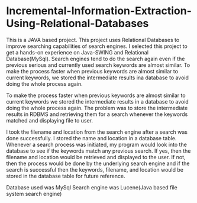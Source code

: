 # Incremental-Information-Extraction-Using-Relational-Databases

This is a JAVA based project. This project uses Relational Databases to improve searching capabilities of search engines. 
I selected this project to get a hands-on experience on Java-SWING and Relational Database(MySql). Search engines tend to do the 
search again even if the previous serious and currently used search keywords are almost similar. To make the process faster 
when previous keywords are almost similar to current keywords, we stored the intermediate results ina database to avoid 
doing the whole process again.

To make the process faster when previous keywords are almost similar to current keywords we stored the intermediate results in a 
database to avoid doing the whole process again. The problem was to store the intermediate results in RDBMS and retrieving them 
for a search whenever the keywords matched and displaying file to user.

I took the filename and location from the search engine after a search was done successfully. I stored the name and location 
in a database table. Whenever a search process was initiated, my program would look into the database to see if the keywords 
match any previous search. If yes, then the filename and location would be retrieved and displayed to the user. 
If not, then the process would be done by the underlying search engine and if the search is successful then the keywords, 
filename, and location would be stored in the database table for future reference.

Database used was MySql
Search engine was Lucene(Java based file system search engine)
